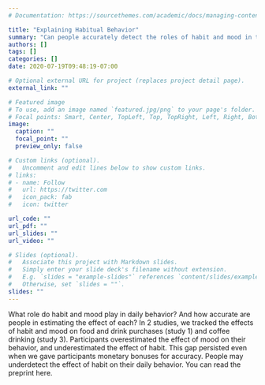 ```yaml
---
# Documentation: https://sourcethemes.com/academic/docs/managing-content/

title: "Explaining Habitual Behavior"
summary: "Can people accurately detect the roles of habit and mood in their daily behavior?"
authors: []
tags: []
categories: []
date: 2020-07-19T09:48:19-07:00

# Optional external URL for project (replaces project detail page).
external_link: ""

# Featured image
# To use, add an image named `featured.jpg/png` to your page's folder.
# Focal points: Smart, Center, TopLeft, Top, TopRight, Left, Right, BottomLeft, Bottom, BottomRight.
image:
  caption: ""
  focal_point: ""
  preview_only: false

# Custom links (optional).
#   Uncomment and edit lines below to show custom links.
# links:
# - name: Follow
#   url: https://twitter.com
#   icon_pack: fab
#   icon: twitter

url_code: ""
url_pdf: ""
url_slides: ""
url_video: ""

# Slides (optional).
#   Associate this project with Markdown slides.
#   Simply enter your slide deck's filename without extension.
#   E.g. `slides = "example-slides"` references `content/slides/example-slides.md`.
#   Otherwise, set `slides = ""`.
slides: ""
---
```


What role do habit and mood play in daily behavior? And how accurate are people in estimating the effect of each? In 2 studies, we tracked the effects of habit and mood on food and drink purchases (study 1) and coffee drinking (study 3). Participants overestimated the effect of mood on their behavior, and underestimated the effect of habit. This gap persisted even when we gave participants monetary bonuses for accuracy. People may underdetect the effect of habit on their daily behavior. You can read the preprint here.